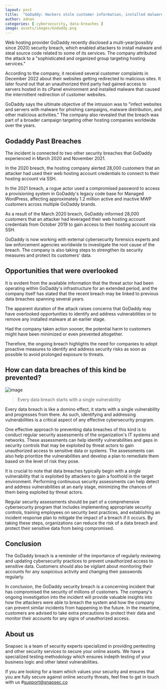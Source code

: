 ```yaml
---
layout: post
title:  "GoDaddy: Hackers stole customer information, installed malware in multi-year breach"
author: adnan
categories: [ cybersecurity, data-breaches ]
image: assets/images/Godaddy.png
---
```



Web hosting provider GoDaddy recently disclosed a multi-year(possibly since 2020) security breach, which enabled attackers to install malware and steal source code related to some of its services. The company attributed the attack to a "sophisticated and organized group targeting hosting services."


According to the company, it received several customer complaints in December 2022 about their websites getting redirected to malicious sites. It later found out that an unauthorized third party had gained access to servers hosted in its cPanel environment and installed malware that caused the intermittent redirection of customer websites.

GoDaddy says the ultimate objective of the intrusion was to "infect websites and servers with malware for phishing campaigns, malware distribution, and other malicious activities." The company also revealed that the breach was part of a broader campaign targeting other hosting companies worldwide over the years.

## Godaddy Past Breaches

The incident is connected to two other security breaches that GoDaddy experienced in March 2020 and November 2021.

In the 2020 breach, the hosting company alerted 28,000 customers that an attacker had used their web hosting account credentials to connect to their hosting account via SSH.

In the 2021 breach, a rogue actor used a compromised password to access a provisioning system in GoDaddy's legacy code base for Managed WordPress, affecting approximately 1.2 million active and inactive MWP customers across multiple GoDaddy brands.

As a result of the March 2020 breach, GoDaddy informed 28,000 customers that an attacker had leveraged their web hosting account credentials from October 2019 to gain access to their hosting account via SSH.

GoDaddy is now working with external cybersecurity forensics experts and law enforcement agencies worldwide to investigate the root cause of the breach. The company is also taking steps to strengthen its security measures and protect its customers' data.


## Opportunities that were overlooked

It is evident from the available information that the threat actor had been operating within GoDaddy's infrastructure for an extended period, and the company itself has stated that the recent breach may be linked to previous data breaches spanning several years. 

The apparent duration of the attack raises concerns that GoDaddy may have overlooked opportunities to identify and address vulnerabilities or to remove any installed malware at an earlier stage. 

Had the company taken action sooner, the potential harm to customers might have been minimized or even prevented altogether. 

Therefore, the ongoing breach highlights the need for companies to adopt proactive measures to identify and address security risks as soon as possible to avoid prolonged exposure to threats.

## How can data breaches of this kind be prevented?

![image](https://user-images.githubusercontent.com/88488902/220256027-b27405c5-a780-4ec4-b0c6-c4ace950d507.png)


> Every data breach starts with a single vulnerability

Every data breach is like a domino effect, it starts with a single vulnerability and progresses from there. As such, identifying and addressing vulnerabilities is a critical aspect of any effective cybersecurity program.

One effective approach to preventing data breaches of this kind is to conduct regular security assessments of the organization's IT systems and networks. These assessments can help identify vulnerabilities and gaps in security controls that may be exploited by threat actors to gain unauthorized access to sensitive data or systems. The assessments can also help prioritize the vulnerabilities and develop a plan to remediate them based on the level of risk they pose.

It is crucial to note that data breaches typically begin with a single vulnerability that is exploited by attackers to gain a foothold in the target environment. Performing continuous security assessments can help detect and address vulnerabilities at an early stage, minimizing the chances of them being exploited by threat actors.

Regular security assessments should be part of a comprehensive cybersecurity program that includes implementing appropriate security controls, training employees on security best practices, and establishing an incident response plan to mitigate the impact of a breach if it occurs. By taking these steps, organizations can reduce the risk of a data breach and protect their sensitive data from being compromised.



## Conclusion

The GoDaddy breach is a reminder of the importance of regularly reviewing and updating cybersecurity practices to prevent unauthorized access to sensitive data. Customers should also be vigilant about monitoring their accounts for any suspicious activity and changing their passwords regularly.

In conclusion, the GoDaddy security breach is a concerning incident that has compromised the security of millions of customers. The company's ongoing investigation into the incident will provide valuable insights into how the attackers were able to breach the system and how the company can prevent similar incidents from happening in the future. In the meantime, customers are advised to take extra precautions to protect their data and monitor their accounts for any signs of unauthorized access.

## About us
Snapsec is a team of security experts specialized in providing pentesting and other security services to secure your online assets. We have a specialized testing methodology which ensures indepth testing of your business logic and other latest vulnerabilities.

If you are looking for a team which values your security and ensures that you are fully secure against online security threats, feel free to get in touch with us #support@snapsec.co
